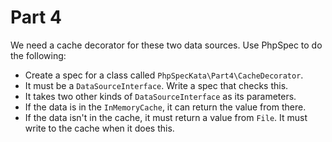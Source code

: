 # Part 4

We need a cache decorator for these two data sources. Use PhpSpec to do the following:

- Create a spec for a class called `PhpSpecKata\Part4\CacheDecorator`.
- It must be a `DataSourceInterface`. Write a spec that checks this.
- It takes two other kinds of `DataSourceInterface` as its parameters.
- If the data is in the `InMemoryCache`, it can return the value from there.
- If the data isn't in the cache, it must return a value from `File`. It must write to the cache when it does this.

